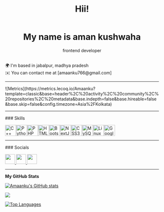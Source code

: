 <span align="center">
    <h1>Hii!</h1>
    <img src="https://www.flaticon.com/free-animated-icon/wave_11321431" alt="">

</span>
    <h1 align="center">My name is aman kushwaha</h1>
    <p align="center">frontend developer </p><br>
    🌍 I'm based in jabalpur, madhya pradesh <br>
    ✉️ You can contact me at [amaanku766@gmail.com]
    <hr>
![Metrics](https://metrics.lecoq.io/Amaanku?template=classic&base=header%2C%20activity%2C%20community%2C%20repositories%2C%20metadata&base.indepth=false&base.hireable=false&base.skip=false&config.timezone=Asia%2FKolkata)
<hr> ### Skills
   <p align="left">
        <a href="https://docs.microsoft.com/en-us/cpp/?view=msvc-170" target="_blank" rel="noreferrer"><img
                src="https://raw.githubusercontent.com/danielcranney/readme-generator/main/public/icons/skills/cplusplus-colored.svg"
                width="36" height="36" alt="C++" /></a><a href="https://www.python.org/" target="_blank"
            rel="noreferrer"><img
                src="https://raw.githubusercontent.com/danielcranney/readme-generator/main/public/icons/skills/python-colored.svg"
                width="36" height="36" alt="Python" /></a><a href="https://www.php.net/" target="_blank"
            rel="noreferrer"><img
                src="https://raw.githubusercontent.com/danielcranney/readme-generator/main/public/icons/skills/php-colored.svg"
                width="36" height="36" alt="PHP" /></a><a href="https://developer.mozilla.org/en-US/docs/Glossary/HTML5"
            target="_blank" rel="noreferrer"><img
                src="https://raw.githubusercontent.com/danielcranney/readme-generator/main/public/icons/skills/html5-colored.svg"
                width="36" height="36" alt="HTML5" /></a><a href="https://getbootstrap.com/" target="_blank"
            rel="noreferrer"><img
                src="https://raw.githubusercontent.com/danielcranney/readme-generator/main/public/icons/skills/bootstrap-colored.svg"
                width="36" height="36" alt="Bootstrap" /></a><a href="https://nextjs.org/docs" target="_blank"
            rel="noreferrer"><img
                src="https://raw.githubusercontent.com/danielcranney/readme-generator/main/public/icons/skills/nextjs-colored.svg"
                width="36" height="36" alt="NextJs" /></a><a href="https://www.w3.org/TR/CSS/#css" target="_blank"
            rel="noreferrer"><img
                src="https://raw.githubusercontent.com/danielcranney/readme-generator/main/public/icons/skills/css3-colored.svg"
                width="36" height="36" alt="CSS3" /></a><a href="https://www.mysql.com/" target="_blank"
            rel="noreferrer"><img
                src="https://raw.githubusercontent.com/danielcranney/readme-generator/main/public/icons/skills/mysql-colored.svg"
                width="36" height="36" alt="MySQL" /></a><a href="https://www.linux.org" target="_blank"
            rel="noreferrer"><img
                src="https://raw.githubusercontent.com/danielcranney/readme-generator/main/public/icons/skills/linux-colored.svg"
                width="36" height="36" alt="Linux" /></a><a href="https://cloud.google.com/" target="_blank"
            rel="noreferrer"><img
                src="https://raw.githubusercontent.com/danielcranney/readme-generator/main/public/icons/skills/googlecloud-colored.svg"
                width="36" height="36" alt="Google Cloud" /></a>
    </p>
<hr>    ### Socials<p align="left"> <a href="https://www.github.com/Amaanku" target="_blank" rel="noreferrer">
            <picture>
                <source media="(prefers-color-scheme: dark)"
                    srcset="https://raw.githubusercontent.com/danielcranney/readme-generator/main/public/icons/socials/github-dark.svg" />
                <source media="(prefers-color-scheme: light)"
                    srcset="https://raw.githubusercontent.com/danielcranney/readme-generator/main/public/icons/socials/github.svg" />
                <img src="https://raw.githubusercontent.com/danielcranney/readme-generator/main/public/icons/socials/github.svg"
                    width="32" height="32" />
            </picture>
        </a> <a href="http://www.instagram.com/amanankumar/" target="_blank" rel="noreferrer">
            <picture>
                <source media="(prefers-color-scheme: dark)"
                    srcset="https://raw.githubusercontent.com/danielcranney/readme-generator/main/public/icons/socials/instagram.svg" />
                <source media="(prefers-color-scheme: light)"
                    srcset="https://raw.githubusercontent.com/danielcranney/readme-generator/main/public/icons/socials/instagram.svg" />
                <img src="https://raw.githubusercontent.com/danielcranney/readme-generator/main/public/icons/socials/instagram.svg"
                    width="32" height="32" />
            </picture>
        </a> <a href="https://www.linkedin.com/in/aman-kushwaha-197304246/" target="_blank" rel="noreferrer">
            <picture>
                <source media="(prefers-color-scheme: dark)"
                    srcset="https://raw.githubusercontent.com/danielcranney/readme-generator/main/public/icons/socials/linkedin-dark.svg" />
                <source media="(prefers-color-scheme: light)"
                    srcset="https://raw.githubusercontent.com/danielcranney/readme-generator/main/public/icons/socials/linkedin.svg" />
                <img src="https://raw.githubusercontent.com/danielcranney/readme-generator/main/public/icons/socials/linkedin.svg"
                    width="32" height="32" />
            </picture>
        </a></p>


<hr>
  <b>My GitHub Stats</b>

  <a href="http://www.github.com/Amaanku"><img
            src="https://github-readme-stats.vercel.app/api?username=Amaanku&show_icons=true&hide=issues,contribs&title_color=facc15&text_color=14b8a6&icon_color=facc15&bg_color=000000&hide_border=true&show_icons=true"
            alt="Amaanku's GitHub stats" /></a>

  <a href="http://www.github.com/Amaanku"><img
            src="https://github-readme-streak-stats.herokuapp.com/?user=Amaanku&stroke=14b8a6&background=000000&ring=facc15&fire=facc15&currStreakNum=14b8a6&currStreakLabel=facc15&sideNums=14b8a6&sideLabels=14b8a6&dates=14b8a6&hide_border=true" /></a>

  <a href="https://github.com/Amaanku" align="left"><img
            src="https://github-readme-stats.vercel.app/api/top-langs/?username=Amaanku&langs_count=10&title_color=facc15&text_color=14b8a6&icon_color=facc15&bg_color=000000&hide_border=true&locale=en&custom_title=Top%20%Languages"
            alt="Top Languages" /></a>

